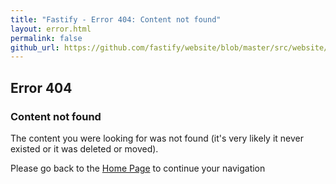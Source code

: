 ```yaml
---
title: "Fastify - Error 404: Content not found"
layout: error.html
permalink: false
github_url: https://github.com/fastify/website/blob/master/src/website/content/404.md
---
```


## Error 404

### Content not found

The content you were looking for was not found (it's very likely it never existed or it was deleted or moved).

Please go back to the [Home Page](/) to continue your navigation
